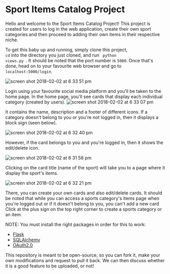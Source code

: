 # Sport Items Catalog Project


Hello and welcome to the Sport Items Catalog Project! This project is created for users to log in the web application, create their own sport categories and then proceed to adding their own items in their respective niche.

To get this baby up and running, simply clone this project, <code> cd</code> into the directory you just cloned, and run <code> python views.py </code>. It should be noted that the port number is <code>5000</code>. Once that's done, head on to your favourite web browser and go to <code>localhost:5000/login</code>. 


![screen shot 2018-02-02 at 6 33 51 pm](https://user-images.githubusercontent.com/5374699/35759523-340bc8a4-0848-11e8-9319-d8474452ba94.png)

Login using your favourite social media platform and you'll be taken to the home page. In the home page, you'll see cards that display each individual category (created by users).
![screen shot 2018-02-02 at 6 33 07 pm](https://user-images.githubusercontent.com/5374699/35759521-32fb13ac-0848-11e8-81fa-4f774f594c5c.png)

It contains the name, description and a footer of different icons. If a category doesn't belong to you or you're not logged in, then it displays a block sign (seen below).

![screen shot 2018-02-02 at 6 32 40 pm](https://user-images.githubusercontent.com/5374699/35759520-308f58bc-0848-11e8-8ec3-4901179440fd.png)

However, if the card belongs to you and you're logged in, then it shows the edit/delete icon.


![screen shot 2018-02-02 at 6 31 58 pm](https://user-images.githubusercontent.com/5374699/35759515-2caacba0-0848-11e8-868b-68f9ae9d6261.png)

Clicking on the card title (name of the sport) will take you to a page where it display the sport's items. 


![screen shot 2018-02-02 at 6 32 21 pm](https://user-images.githubusercontent.com/5374699/35759519-305bf7c4-0848-11e8-88d6-16ea8ca9e4d2.png)

There, you can create your own cards and also edit/delete cards. It should be noted that while you can access a sports category's items page when you're logged out or if it doesn't belong to you, you can't add a new card 
Click at the plus sign on the top right corner to create a sports category or an item.



NOTE: You must install the right packages in order for this to work:
<ul>
  <li><a href="https://pypi.python.org/pypi/Flask">Flask</a></li>
  <li><a href="https://www.sqlalchemy.org/download.html"> SQLAlchemy </a> </li>
  <li><a href="https://github.com/google/oauth2client"> OAuth2.0</a></li>
</ul>


This repository is
meant to be open-source, so you can fork it, make your own modifications and request to pull it back. We can then discuss whether it is a good feature to be uploaded, or not!
